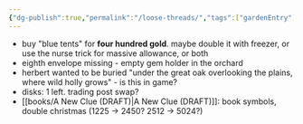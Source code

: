 ```yaml
---
{"dg-publish":true,"permalink":"/loose-threads/","tags":["gardenEntry"]}
---
```


- buy "blue tents" for **four hundred gold**. maybe double it with freezer, or use the nurse trick for massive allowance, or both
- eighth envelope missing - empty gem holder in the orchard 
- herbert wanted to be buried "under the great oak overlooking the plains, where wild holly grows" - is this in game?
- disks: 1 left. trading post swap?
- [[books/A New Clue (DRAFT)\|A New Clue (DRAFT)]]: book symbols, double christmas (1225 -> 2450? 2512 -> 5024?)
